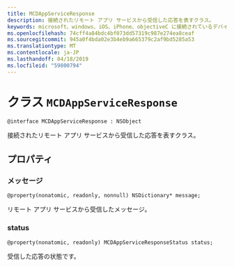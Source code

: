 ```yaml
---
title: MCDAppServiceResponse
description: 接続されたリモート アプリ サービスから受信した応答を表すクラス。
keywords: microsoft、windows、iOS、iPhone、objectiveC に接続されているデバイス、プロジェクトのローマ
ms.openlocfilehash: 74cff4a84bdc4bf073dd57319c987e274ea8ceaf
ms.sourcegitcommit: 945a0f4bda02e3b4eb9a665379c2af9bd5285a53
ms.translationtype: MT
ms.contentlocale: ja-JP
ms.lasthandoff: 04/18/2019
ms.locfileid: "59800794"
---
```

# <a name="class-mcdappserviceresponse"></a>クラス `MCDAppServiceResponse`

```
@interface MCDAppServiceResponse : NSObject
```

接続されたリモート アプリ サービスから受信した応答を表すクラス。

## <a name="properties"></a>プロパティ

### <a name="message"></a>メッセージ 
`@property(nonatomic, readonly, nonnull) NSDictionary* message;`

リモート アプリ サービスから受信したメッセージ。

### <a name="status"></a>status
`@property(nonatomic, readonly) MCDAppServiceResponseStatus status;`

受信した応答の状態です。